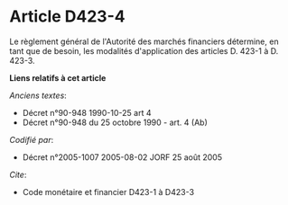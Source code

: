 # Article D423-4

Le règlement général de l'Autorité des marchés financiers détermine, en tant que de besoin, les modalités d'application des
articles D. 423-1 à D. 423-3.

**Liens relatifs à cet article**

_Anciens textes_:

  - Décret n°90-948 1990-10-25 art 4
  - Décret n°90-948 du 25 octobre 1990 - art. 4 (Ab)

_Codifié par_:

  - Décret n°2005-1007 2005-08-02 JORF 25 août 2005

_Cite_:

  - Code monétaire et financier D423-1 à D423-3
